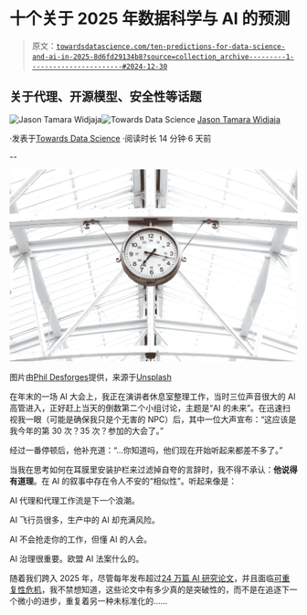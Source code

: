 # 十个关于 2025 年数据科学与 AI 的预测

> 原文：[`towardsdatascience.com/ten-predictions-for-data-science-and-ai-in-2025-8d6fd29134b8?source=collection_archive---------1-----------------------#2024-12-30`](https://towardsdatascience.com/ten-predictions-for-data-science-and-ai-in-2025-8d6fd29134b8?source=collection_archive---------1-----------------------#2024-12-30)

## 关于代理、开源模型、安全性等话题

[](https://jasontwidjaja.medium.com/?source=post_page---byline--8d6fd29134b8--------------------------------)![Jason Tamara Widjaja](https://jasontwidjaja.medium.com/?source=post_page---byline--8d6fd29134b8--------------------------------)[](https://towardsdatascience.com/?source=post_page---byline--8d6fd29134b8--------------------------------)![Towards Data Science](https://towardsdatascience.com/?source=post_page---byline--8d6fd29134b8--------------------------------) [Jason Tamara Widjaja](https://jasontwidjaja.medium.com/?source=post_page---byline--8d6fd29134b8--------------------------------)

·发表于[Towards Data Science](https://towardsdatascience.com/?source=post_page---byline--8d6fd29134b8--------------------------------) ·阅读时长 14 分钟·6 天前

--

![](img/b1b5b3b9328442086a38dbdb70d387b6.png)

图片由[Phil Desforges](https://unsplash.com/@storybyphil?utm_source=medium&utm_medium=referral)提供，来源于[Unsplash](https://unsplash.com/?utm_source=medium&utm_medium=referral)

在年末的一场 AI 大会上，我正在演讲者休息室整理工作，当时三位声音很大的 AI 高管进入，正好赶上当天的倒数第二个小组讨论，主题是“AI 的未来”。在迅速扫视我一眼（可能是确保我只是个无害的 NPC）后，其中一位大声宣布：“这应该是我今年的第 30 次？35 次？参加的大会了。”

经过一番停顿后，他补充道：“…你知道吗，他们现在开始听起来都差不多了。”

当我在思考如何在耳膜里安装护栏来过滤掉自夸的言辞时，我不得不承认：**他说得有道理**。在 AI 的叙事中存在令人不安的“相似性”。听起来像是：

AI 代理和代理工作流是下一个浪潮。

AI 飞行员很多，生产中的 AI 却充满风险。

AI 不会抢走你的工作，但懂 AI 的人会。

AI 治理很重要。欧盟 AI 法案什么的。

随着我们跨入 2025 年，尽管每年发布超过[24 万篇 AI 研究论文](https://aiindex.stanford.edu/wp-content/uploads/2024/04/HAI_AI-Index-Report-2024_Chapter1.pdf)，并且面临[可重复性危机](https://arxiv.org/abs/2407.10239)，我不禁想知道，这些论文中有多少真的是突破性的，而不是在追逐下一个微小的进步，重复着另一种未标准化的……
